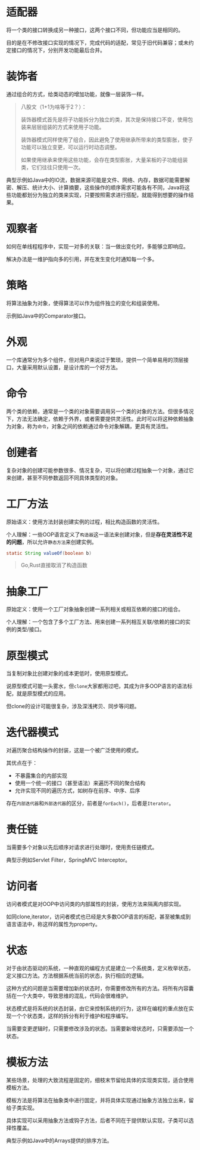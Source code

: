 # 适配器

将一个类的接口转换成另一种接口，这两个接口不同，但功能应当是相同的。

目的是在不修改接口实现的情况下，完成代码的适配，常见于旧代码兼容；或未约定接口的情况下，分别开发功能最后合并。

# 装饰者

通过组合的方式，给类动态的增加功能，就像一层装饰一样。

>八股文（1+1为啥等于2？）：
>
>装饰器模式首先是将子功能拆分为独立的类，其次是保持接口不变，使用包装来层层组装的方式来使用子功能。
>
>装饰器模式同样使用了组合，因此避免了使用继承所带来的类型膨胀，使子功能可以独立变更，可以运行时动态调整。
>
>如果使用继承来使用这些功能，会存在类型膨胀，大量呆板的子功能组装类，它们往往只使用一次。

典型示例如Java中的IO流，数据来源可能是文件、网络、内存，数据可能需要解密、解压、统计大小、计算摘要，这些操作的顺序需求可能各有不同，Java将这些功能都划分为独立的类来实现，只要按照需求进行搭配，就能得到想要的操作结果。

# 观察者

如何在单线程程序中，实现一对多的关联：当一做出变化时，多能够立即响应。

解决办法是一维护指向多的引用，并在发生变化时通知每一个多。

# 策略

将算法抽象为对象，使得算法可以作为组件独立的变化和组装使用。

示例如Java中的Comparator接口。

# 外观

一个库通常分为多个组件，但对用户来说过于繁琐，提供一个简单易用的顶层接口，大量采用默认设置，是设计库的一个好方法。

# 命令

两个类的依赖，通常是一个类的对象需要调用另一个类的对象的方法。但很多情况下，方法无法确定，依赖于外界，或者需要提供灵活性。此时可以将这种依赖抽象为对象，称为`命令`，对象之间的依赖通过命令对象解耦，更具有灵活性。

# 创建者

复杂对象的创建可能参数很多、情况复杂，可以将创建过程抽象一个对象，通过它来创建，甚至不同参数返回不同具体类型的对象。

# 工厂方法

原始语义：使用方法封装创建实例的过程，相比构造函数的灵活性。

个人理解：一些OOP语言定义了`构造器`这一语法来创建对象，但是**存在灵活性不足的问题**，所以允许`静态方法`来创建实例。

```java
static String valueOf(boolean b)
```

>Go,Rust直接取消了构造函数

# 抽象工厂

原始定义：使用一个工厂对象抽象创建一系列相关或相互依赖的接口的组合。

个人理解：一个包含了多个工厂方法、用来创建一系列相互关联/依赖的接口的实例的类型/接口。

# 原型模式
当复制对象比创建对象的成本更低时，使用原型模式。

说原型模式可能一头雾水，但`clone`大家都用过吧，其成为许多OOP语言的语法标配，就是原型模式的应用。

但clone的设计可能很复杂，涉及深浅拷贝、同步等问题。

# 迭代器模式

对遍历聚合结构操作的封装，这是一个被广泛使用的模式。

其优点在于：

- 不暴露集合的内部实现
- 使用一个统一的接口（甚至语法）来遍历不同的聚合结构
- 允许实现不同的遍历方式，如树存在前序、中序、后序

存在`内部迭代器`和`外部迭代器`的区分，前者是`forEach()`，后者是`Iterator`。

# 责任链

当需要多个对象以先后顺序对请求进行处理时，使用责任链模式。

典型示例如Servlet Filter，SpringMVC Interceptor。

# 访问者

访问者模式是对OOP中访问类的内部属性的封装，使用方法来隔离内部实现。

如同clone,iterator，访问者模式也已经是大多数OOP语言的标配，甚至被集成到语言语法中，称这样的属性为property。

# 状态
对于由状态驱动的系统，一种直观的编程方式是建立一个系统类，定义枚举状态，定义接口方法。方法根据系统当前的状态，执行相应的逻辑。

这种方式的问题是当需要增加新的状态时，你需要修改所有的方法。将所有内容囊括在一个大类中，导致思维的混乱，代码会很难维护。

状态模式是将系统的状态封装，由它来控制系统的行为，这样在编程的重点放在实现一个个状态类，这样的拆分有利于维护和程序编写。

当需要变更逻辑时，只需要修改涉及的状态。当需要新增状态时，只需要添加一个状态。

# 模板方法
某些场景，处理的大致流程是固定的，细枝末节留给具体的实现类实现，适合使用模板方法。

模板方法是将算法在抽象类中进行固定，并将具体实现通过抽象方法独立出来，留给子类实现。

具体实现可以采用抽象方法或钩子方法，后者不同在于提供默认实现，子类可以选择性覆盖。

典型示例如Java中的Arrays提供的排序方法。